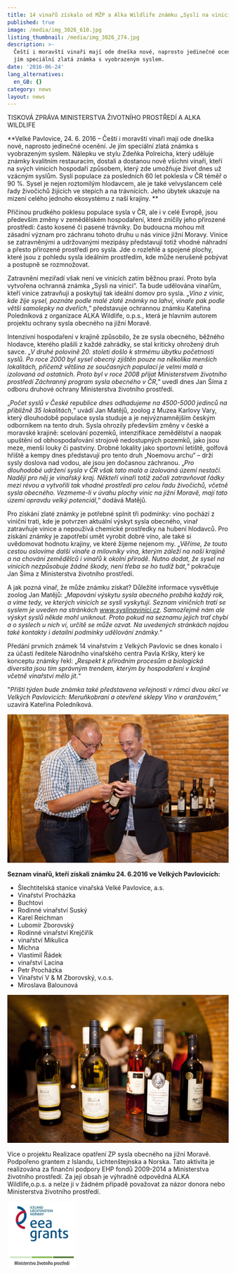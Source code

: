 ```yaml
---
title: 14 vinařů získalo od MŽP a Alka Wildlife známku „Sysli na vinici“
published: true
image: /media/img_3026_610.jpg
listing_thumbnail: /media/img_3026_274.jpg
description: >-
  Čeští i moravští vinaři mají ode dneška nové, naprosto jedinečné ocenění. Je
  jím speciální zlatá známka s vyobrazeným syslem.
date: '2016-06-24'
lang_alternatives:
  en_GB: {}
category: news
layout: news
---
```

TISKOVÁ ZPRÁVA MINISTERSTVA ŽIVOTNÍHO PROSTŘEDÍ A ALKA WILDLIFE

**Velké Pavlovice, 24. 6. 2016 – Čeští i moravští vinaři mají ode dneška nové, naprosto jedinečné ocenění. Je jím speciální zlatá známka s vyobrazeným syslem. Nálepku ve stylu Zdeňka Polreicha, který uděluje známky kvalitním restauracím, dostali a dostanou nově všichni vinaři, kteří na svých vinicích hospodaří způsobem, který zde umožňuje život dnes už vzácným syslům. Syslí populace za posledních 60 let poklesla v ČR téměř o 90 %. Sysel je nejen roztomilým hlodavcem, ale je také velvyslancem celé řady živočichů žijících ve stepích a na trávnících. Jeho úbytek ukazuje na mizení celého jednoho ekosystému z naší krajiny.  **

Příčinou prudkého poklesu populace sysla v ČR, ale i v celé Evropě, jsou především změny v zemědělském hospodaření, které zničily jeho přirozené prostředí: často kosené či pasené trávníky. Do budoucna mohou mít zásadní význam pro záchranu tohoto druhu u nás vinice jižní Moravy. Vinice se zatravněnými a udržovanými mezipásy představují totiž vhodné náhradní a přesto přirozené prostředí pro sysla. Jde o rozlehlé a spojené plochy, které jsou z pohledu sysla ideálním prostředím, kde může nerušeně pobývat a postupně se rozmnožovat.

Zatravnění meziřadí však není ve vinicích zatím běžnou praxí. Proto byla vytvořena ochranná známka „Sysli na vinici“. Ta bude udělována vinařům, kteří vinice zatravňují a poskytují tak ideální domov pro sysla. „_Víno z vinic, kde žije sysel, poznáte podle malé zlaté známky na lahvi, vinaře pak podle větší samolepky na dveřích_,“ představuje ochrannou známku Kateřina Poledníková z organizace ALKA Wildlife, o.p.s., která je hlavním autorem projektu ochrany sysla obecného na jižní Moravě.

Intenzivní hospodaření v krajině způsobilo, že ze sysla obecného, běžného hlodavce, kterého plašili z každé zahrádky, se stal kriticky ohrožený druh savce. „_V druhé polovině 20. století došlo k strmému úbytku početnosti syslů. Po roce 2000 byl sysel obecný zjištěn pouze na několika menších lokalitách, přičemž většina ze současných populací je velmi malá a izolovaná od ostatních. Proto byl v roce 2008 přijat Ministerstvem životního prostředí Záchranný program sysla obecného v ČR_,“ uvedl dnes Jan Šíma z odboru druhové ochrany Ministerstva životního prostředí. 

„_Počet syslů v České republice dnes odhadujeme na 4500-5000 jedinců na přibližně 35 lokalitách_,“ uvádí Jan Matějů, zoolog z Muzea Karlovy Vary, který dlouhodobě populace sysla studuje a je nejvýznamnějším českým odborníkem na tento druh. Sysla ohrozily především změny v české a moravské krajině: scelování pozemků, intenzifikace zemědělství a naopak upuštění od obhospodařování strojově nedostupných pozemků, jako jsou meze, menší louky či pastviny. Drobné lokality jako sportovní letiště, golfová hřiště a kempy dnes představují pro tento druh „Noemovu archu“ – drží sysly doslova nad vodou, ale jsou jen dočasnou záchranou. „_Pro dlouhodobé udržení sysla v ČR však tato malá a izolovaná území nestačí. Nadějí pro něj je vinařský kraj. Někteří vinaři totiž začali zatravňovat řádky mezi révou a vytvořili tak vhodné prostředí pro celou řadu živočichů, včetně sysla obecného. Vezmeme-li v úvahu plochy vinic na jižní Moravě, mají tato území opravdu velký potenciál_,“ dodává Matějů. 

Pro získání zlaté známky je potřebné splnit tři podmínky: víno pochází z viniční trati, kde je potvrzen aktuální výskyt sysla obecného, vinař zatravňuje vinice a nepoužívá chemické prostředky na hubení hlodavců. Pro získání známky je zapotřebí umět vyrobit dobré víno, ale také si uvědomovat hodnotu krajiny, ve které žijeme nejenom my. „_Věříme, že touto cestou oslovíme další vinaře a milovníky vína, kterým záleží na naší krajině a na chování zemědělců i vinařů k okolní přírodě. Nutno dodat, že sysel na vinicích nezpůsobuje žádné škody, není třeba se ho tudíž bát_,“ pokračuje Jan Šíma z Ministerstva životního prostředí.

A jak pozná vinař, že může známku získat? Důležité informace vysvětluje zoolog Jan Matějů: „_Mapování výskytu sysla obecného probíhá každý rok, a víme tedy, ve kterých vinicích se sysli vyskytují. Seznam viničních tratí se syslem je uveden na stránkách www.syslinavinici.cz. Samozřejmě nám ale výskyt syslů někde mohl uniknout. Proto pokud na seznamu jejich trať chybí a o syslech u nich ví, určitě se může ozvat. Na uvedených stránkách najdou také kontakty i detailní podmínky udělování známky._“

Předání prvních známek 14 vinařstvím z Velkých Pavlovic se dnes konalo i za účasti ředitele Národního vinařského centra Pavla Kršky, který ke konceptu známky řekl: „_Respekt k přírodním procesům a biologická diversita jsou tím správným trendem, kterým by hospodaření v krajině včetně vinařství mělo jít_.“ 

"_Příští týden bude známka také představena veřejnosti v rámci dvou akcí ve Velkých Pavlovicích: Meruňkobraní a otevřené sklepy Víno v oranžovém,_“ uzavírá Kateřina Poledníková. 

![Lepení známek na lahve při slavnostním ocenění vinařů](/media/img_3010_610.jpg "Lepení známek na lahve při slavnostním ocenění vinařů")

**Seznam vinařů, kteří získali známku 24. 6.2016 ve Velkých Pavlovicích:**

* Šlechtitelská stanice vinařská Velké Pavlovice, a.s.
* Vinařství Procházka
* Buchtovi
* Rodinné vinařství Suský
* Karel Reichman
* Lubomír Zborovský
* Rodinné vinařství Krejčiřík
* vinařství Mikulica
* Michna
* Vlastimil Řádek
* vinařství Lacina
* Petr Procházka
* Vinařství V & M Zborovský, v.o.s.
* Miroslava Balounová



![Různé lahve vína se zlatou známkou Sysli na vinici](/media/img_3037.jpg "Víno se známkou Sysli na vinici")

Více o projektu Realizace opatření ZP sysla obecného na jižní Moravě.
 Podpořeno grantem z Islandu, Lichtenštejnska a Norska. 
Tato aktivita je realizována za finanční podpory EHP fondů 2009-2014 a Ministerstva životního prostředí. Za její obsah je výhradně odpovědná ALKA Wildlife,o.p.s. a nelze ji v žádném případě považovat za názor donora nebo Ministerstva životního prostředí. 

![](/media/loga_mgs_stojato_mm.jpg)
